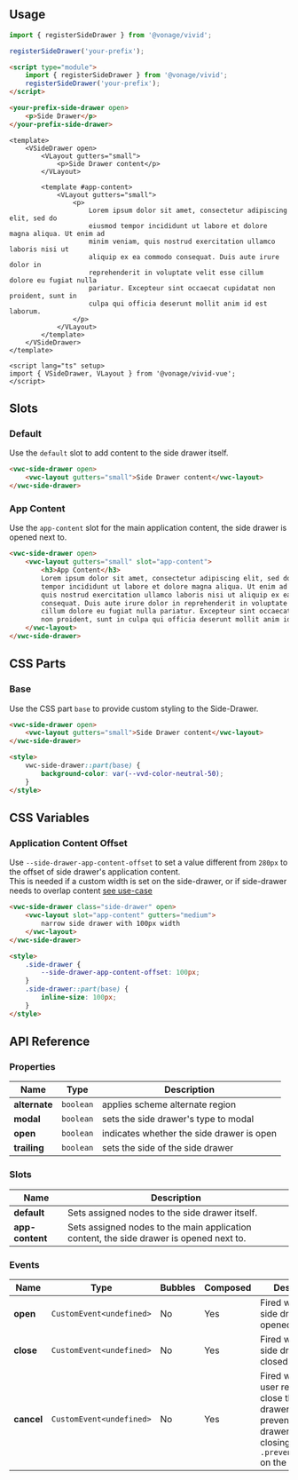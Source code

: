 ## Usage

<vwc-tabs gutters="none" activeid="vue-tab">
<vwc-tab label="Web component" id="web-tab"></vwc-tab>
<vwc-tab-panel>

```js
import { registerSideDrawer } from '@vonage/vivid';

registerSideDrawer('your-prefix');
```

```html preview 100px
<script type="module">
	import { registerSideDrawer } from '@vonage/vivid';
	registerSideDrawer('your-prefix');
</script>

<your-prefix-side-drawer open>
	<p>Side Drawer</p>
</your-prefix-side-drawer>
```

</vwc-tab-panel>
<vwc-tab label="Vue" id="vue-tab"></vwc-tab>
<vwc-tab-panel>

```vue preview
<template>
	<VSideDrawer open>
		<VLayout gutters="small">
			<p>Side Drawer content</p>
		</VLayout>

		<template #app-content>
			<VLayout gutters="small">
				<p>
					Lorem ipsum dolor sit amet, consectetur adipiscing elit, sed do
					eiusmod tempor incididunt ut labore et dolore magna aliqua. Ut enim ad
					minim veniam, quis nostrud exercitation ullamco laboris nisi ut
					aliquip ex ea commodo consequat. Duis aute irure dolor in
					reprehenderit in voluptate velit esse cillum dolore eu fugiat nulla
					pariatur. Excepteur sint occaecat cupidatat non proident, sunt in
					culpa qui officia deserunt mollit anim id est laborum.
				</p>
			</VLayout>
		</template>
	</VSideDrawer>
</template>

<script lang="ts" setup>
import { VSideDrawer, VLayout } from '@vonage/vivid-vue';
</script>
```

</vwc-tab-panel>
</vwc-tabs>

## Slots

### Default

Use the `default` slot to add content to the side drawer itself.

```html preview full 150px
<vwc-side-drawer open>
	<vwc-layout gutters="small">Side Drawer content</vwc-layout>
</vwc-side-drawer>
```

### App Content

Use the `app-content` slot for the main application content, the side drawer is opened next to.

```html preview full
<vwc-side-drawer open>
	<vwc-layout gutters="small" slot="app-content">
		<h3>App Content</h3>
		Lorem ipsum dolor sit amet, consectetur adipiscing elit, sed do eiusmod
		tempor incididunt ut labore et dolore magna aliqua. Ut enim ad minim veniam,
		quis nostrud exercitation ullamco laboris nisi ut aliquip ex ea commodo
		consequat. Duis aute irure dolor in reprehenderit in voluptate velit esse
		cillum dolore eu fugiat nulla pariatur. Excepteur sint occaecat cupidatat
		non proident, sunt in culpa qui officia deserunt mollit anim id est laborum.
	</vwc-layout>
</vwc-side-drawer>
```

## CSS Parts

### Base

Use the CSS part `base` to provide custom styling to the Side-Drawer.

```html preview full 150px
<vwc-side-drawer open>
	<vwc-layout gutters="small">Side Drawer content</vwc-layout>
</vwc-side-drawer>

<style>
	vwc-side-drawer::part(base) {
		background-color: var(--vvd-color-neutral-50);
	}
</style>
```

## CSS Variables

### Application Content Offset

Use `--side-drawer-app-content-offset` to set a value different from `280px` to the offset of side drawer's application content.  
This is needed if a custom width is set on the side-drawer, or if side-drawer needs to overlap content [see use-case](/components/side-drawer/use-cases/#side-drawer-overlap-content)

```html preview full 150px
<vwc-side-drawer class="side-drawer" open>
	<vwc-layout slot="app-content" gutters="medium">
		narrow side drawer with 100px width
	</vwc-layout>
</vwc-side-drawer>

<style>
	.side-drawer {
		--side-drawer-app-content-offset: 100px;
	}
	.side-drawer::part(base) {
		inline-size: 100px;
	}
</style>
```

## API Reference

### Properties

<div class="table-wrapper">

| Name          | Type      | Description                               |
| ------------- | --------- | ----------------------------------------- |
| **alternate** | `boolean` | applies scheme alternate region           |
| **modal**     | `boolean` | sets the side drawer's type to modal      |
| **open**      | `boolean` | indicates whether the side drawer is open |
| **trailing**  | `boolean` | sets the side of the side drawer          |

</div>

### Slots

<div class="table-wrapper">

| Name            | Description                                                                             |
| --------------- | --------------------------------------------------------------------------------------- |
| **default**     | Sets assigned nodes to the side drawer itself.                                          |
| **app-content** | Sets assigned nodes to the main application content, the side drawer is opened next to. |

</div>

### Events

<div class="table-wrapper">

| Name       | Type                     | Bubbles | Composed | Description                                                                                                                                      |
| ---------- | ------------------------ | ------- | -------- | ------------------------------------------------------------------------------------------------------------------------------------------------ |
| **open**   | `CustomEvent<undefined>` | No      | Yes      | Fired when the side drawer is opened.                                                                                                            |
| **close**  | `CustomEvent<undefined>` | No      | Yes      | Fired when the side drawer is closed.                                                                                                            |
| **cancel** | `CustomEvent<undefined>` | No      | Yes      | Fired when the user requests to close the side-drawer. You can prevent the side drawer from closing by calling `.preventDefault()` on the event. |

</div>
